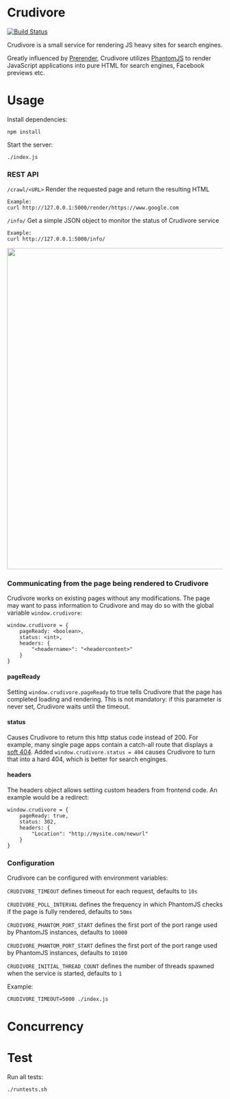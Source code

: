 Crudivore
=========

[![Build Status](https://travis-ci.org/Vokkim/crudivore.svg?branch=master)](https://travis-ci.org/Vokkim/crudivore)

Crudivore is a small service for rendering JS heavy sites for search engines.

Greatly influenced by [Prerender](https://github.com/prerender/prerender), Crudivore utilizes [PhantomJS](phantomjs.org) to render JavaScript applications into pure HTML for search engines, Facebook previews etc.


Usage
=====

Install dependencies:

    npm install

Start the server:

    ./index.js

### REST API

`/crawl/<URL>` Render the requested page and return the resulting HTML

    Example:
    curl http://127.0.0.1:5000/render/https://www.google.com

`/info/` Get a simple JSON object to monitor the status of Crudivore service

    Example:
    curl http://127.0.0.1:5000/info/

<img src="https://raw.github.com/vokkim/crudivore/master/sequence-graph.png" width="750px" />


### Communicating from the page being rendered to Crudivore

Crudivore works on existing pages without any modifications. The page may want to pass information to Crudivore and may do so with the global variable `window.crudivore`:

    window.crudivore = {
        pageReady: <boolean>,
        status: <int>,
        headers: {
            "<headername>": "<headercontent>"
        }
    }

#### pageReady

Setting `window.crudivore.pageReady` to true tells Crudivore that the page has completed loading and rendering. This is not mandatory: if this parameter is never set, Crudivore waits until the timeout.

#### status

Causes Crudivore to return this http status code instead of 200. For example, many single page apps contain a catch-all route that displays a [soft 404](http://en.wikipedia.org/wiki/HTTP_404#Soft_404). Added `window.crudivore.status = 404` causes Crudivore to turn that into a hard 404, which is better for search enginges.

#### headers

The headers object allows setting custom headers from frontend code. An example would be a redirect:

    window.crudivore = {
        pageReady: true,
        status: 302,
        headers: {
            "Location": "http://mysite.com/newurl"
        }
    }

### Configuration
Crudivore can be configured with environment variables:

`CRUDIVORE_TIMEOUT` defines timeout for each request, defaults to `10s`

`CRUDIVORE_POLL_INTERVAL` defines the frequency in which PhantomJS checks if the page is fully rendered, defaults to `50ms`

`CRUDIVORE_PHANTOM_PORT_START` defines the first port of the port range used by PhantomJS instances, defaults to `10000`

`CRUDIVORE_PHANTOM_PORT_START` defines the first port of the port range used by PhantomJS instances, defaults to `10100`

`CRUDIVORE_INITIAL_THREAD_COUNT` defines the number of threads spawned when the service is started, defaults to `1`

Example:

    CRUDIVORE_TIMEOUT=5000 ./index.js

Concurrency
===========


Test
====

Run all tests:

    ./runtests.sh
